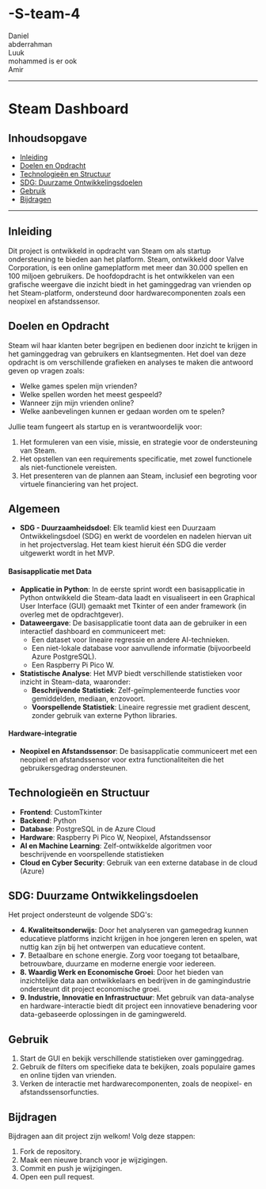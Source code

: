 # -S-team-4

Daniel\
abderrahman\
Luuk\
mohammed is er ook\
Amir

---

# Steam Dashboard 

## Inhoudsopgave

- [Inleiding](#inleiding)
- [Doelen en Opdracht](#doelen-en-opdracht)
- [Technologieën en Structuur](#technologieën-en-structuur)
- [SDG: Duurzame Ontwikkelingsdoelen](#sdg-duurzame-ontwikkelingsdoelen)
- [Gebruik](#gebruik)
- [Bijdragen](#bijdragen)

---

## Inleiding

Dit project is ontwikkeld in opdracht van Steam om als startup ondersteuning te bieden aan het platform. Steam, ontwikkeld door Valve Corporation, is een online gameplatform met meer dan 30.000 spellen en 100 miljoen gebruikers. De hoofdopdracht is het ontwikkelen van een grafische weergave die inzicht biedt in het gaminggedrag van vrienden op het Steam-platform, ondersteund door hardwarecomponenten zoals een neopixel en afstandssensor.

## Doelen en Opdracht

Steam wil haar klanten beter begrijpen en bedienen door inzicht te krijgen in het gaminggedrag van gebruikers en klantsegmenten. Het doel van deze opdracht is om verschillende grafieken en analyses te maken die antwoord geven op vragen zoals:
- Welke games spelen mijn vrienden?
- Welke spellen worden het meest gespeeld?
- Wanneer zijn mijn vrienden online?
- Welke aanbevelingen kunnen er gedaan worden om te spelen?

Jullie team fungeert als startup en is verantwoordelijk voor:
1. Het formuleren van een visie, missie, en strategie voor de ondersteuning van Steam.
2. Het opstellen van een requirements specificatie, met zowel functionele als niet-functionele vereisten.
3. Het presenteren van de plannen aan Steam, inclusief een begroting voor virtuele financiering van het project.


## Algemeen

- **SDG - Duurzaamheidsdoel**: Elk teamlid kiest een Duurzaam Ontwikkelingsdoel (SDG) en werkt de voordelen en nadelen hiervan uit in het projectverslag. Het team kiest hieruit één SDG die verder uitgewerkt wordt in het MVP.

#### Basisapplicatie met Data

- **Applicatie in Python**: In de eerste sprint wordt een basisapplicatie in Python ontwikkeld die Steam-data laadt en visualiseert in een Graphical User Interface (GUI) gemaakt met Tkinter of een ander framework (in overleg met de opdrachtgever).
- **Dataweergave**: De basisapplicatie toont data aan de gebruiker in een interactief dashboard en communiceert met:
  - Een dataset voor lineaire regressie en andere AI-technieken.
  - Een niet-lokale database voor aanvullende informatie (bijvoorbeeld Azure PostgreSQL).
  - Een Raspberry Pi Pico W.
- **Statistische Analyse**: Het MVP biedt verschillende statistieken voor inzicht in Steam-data, waaronder:
  - **Beschrijvende Statistiek**: Zelf-geïmplementeerde functies voor gemiddelden, mediaan, enzovoort.
  - **Voorspellende Statistiek**: Lineaire regressie met gradient descent, zonder gebruik van externe Python libraries.

#### Hardware-integratie

- **Neopixel en Afstandssensor**: De basisapplicatie communiceert met een neopixel en afstandssensor voor extra functionaliteiten die het gebruikersgedrag ondersteunen.


## Technologieën en Structuur

- **Frontend**: CustomTkinter
- **Backend**: Python
- **Database**: PostgreSQL in de Azure Cloud
- **Hardware**: Raspberry Pi Pico W, Neopixel, Afstandssensor
- **AI en Machine Learning**: Zelf-ontwikkelde algoritmen voor beschrijvende en voorspellende statistieken
- **Cloud en Cyber Security**: Gebruik van een externe database in de cloud (Azure)

## SDG: Duurzame Ontwikkelingsdoelen

Het project ondersteunt de volgende SDG's:

- **4. Kwaliteitsonderwijs**: Door het analyseren van gamegedrag kunnen educatieve platforms inzicht krijgen in hoe jongeren leren en spelen, wat nuttig kan zijn bij het ontwerpen van educatieve content.
- **7**. Betaalbare en schone energie. Zorg voor toegang tot betaalbare, betrouwbare, duurzame en moderne energie voor iedereen.
- **8. Waardig Werk en Economische Groei**: Door het bieden van inzichtelijke data aan ontwikkelaars en bedrijven in de gamingindustrie ondersteunt dit project economische groei.
- **9. Industrie, Innovatie en Infrastructuur**: Met gebruik van data-analyse en hardware-interactie biedt dit project een innovatieve benadering voor data-gebaseerde oplossingen in de gamingwereld.



## Gebruik

1. Start de GUI en bekijk verschillende statistieken over gaminggedrag.
2. Gebruik de filters om specifieke data te bekijken, zoals populaire games en online tijden van vrienden.
3. Verken de interactie met hardwarecomponenten, zoals de neopixel- en afstandssensorfuncties.

## Bijdragen

Bijdragen aan dit project zijn welkom! Volg deze stappen:

1. Fork de repository.
2. Maak een nieuwe branch voor je wijzigingen.
3. Commit en push je wijzigingen.
4. Open een pull request.
